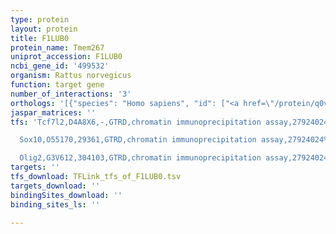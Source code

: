 ```yaml
---
type: protein
layout: protein
title: F1LUB0
protein_name: Tmem267
uniprot_accession: F1LUB0
ncbi_gene_id: '499532'
organism: Rattus norvegicus
function: target gene
number_of_interactions: '3'
orthologs: '[{"species": "Homo sapiens", "id": ["<a href=\"/protein/q0vdi3\">Q0VDI3</a>"]}, {"species": "Danio rerio", "id": ["<a href=\"/protein/a0a0r4i9g7\">A0A0R4I9G7</a>"]}, {"species": "Mus musculus", "id": ["<a href=\"/protein/h3bj86\">H3BJ86</a>"]}, {"species": "Drosophila melanogaster", "id": ["<a href=\"/protein/q9vzk9\">Q9VZK9</a>"]}]'
jaspar_matrices: ''
tfs: 'Tcf7l2,D4A8X6,-,GTRD,chromatin immunoprecipitation assay,27924024%5Buid%5D,No

  Sox10,O55170,29361,GTRD,chromatin immunoprecipitation assay,27924024%5Buid%5D,No

  Olig2,G3V612,304103,GTRD,chromatin immunoprecipitation assay,27924024%5Buid%5D,No'
targets: ''
tfs_download: TFLink_tfs_of_F1LUB0.tsv
targets_download: ''
bindingSites_download: ''
binding_sites_ls: ''

---
```

